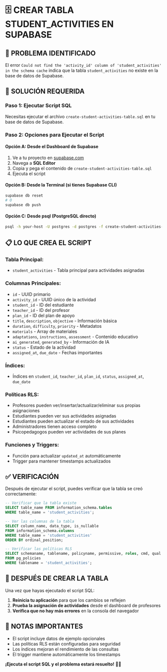 # 🗄️ CREAR TABLA STUDENT_ACTIVITIES EN SUPABASE

## 🎯 **PROBLEMA IDENTIFICADO**
El error `Could not find the 'activity_id' column of 'student_activities' in the schema cache` indica que la tabla `student_activities` no existe en la base de datos de Supabase.

## 🔧 **SOLUCIÓN REQUERIDA**

### **Paso 1: Ejecutar Script SQL**
Necesitas ejecutar el archivo `create-student-activities-table.sql` en tu base de datos de Supabase.

### **Paso 2: Opciones para Ejecutar el Script**

#### **Opción A: Desde el Dashboard de Supabase**
1. Ve a tu proyecto en [supabase.com](https://supabase.com)
2. Navega a **SQL Editor**
3. Copia y pega el contenido de `create-student-activities-table.sql`
4. Ejecuta el script

#### **Opción B: Desde la Terminal (si tienes Supabase CLI)**
```bash
supabase db reset
# O
supabase db push
```

#### **Opción C: Desde psql (PostgreSQL directo)**
```bash
psql -h your-host -U postgres -d postgres -f create-student-activities-table.sql
```

## 📋 **LO QUE CREA EL SCRIPT**

### **Tabla Principal:**
- `student_activities` - Tabla principal para actividades asignadas

### **Columnas Principales:**
- `id` - UUID primario
- `activity_id` - UUID único de la actividad
- `student_id` - ID del estudiante
- `teacher_id` - ID del profesor
- `plan_id` - ID del plan de apoyo
- `title`, `description`, `objective` - Información básica
- `duration`, `difficulty`, `priority` - Metadatos
- `materials` - Array de materiales
- `adaptations`, `instructions`, `assessment` - Contenido educativo
- `ai_generated`, `generated_by` - Información de IA
- `status` - Estado de la actividad
- `assigned_at`, `due_date` - Fechas importantes

### **Índices:**
- Índices en `student_id`, `teacher_id`, `plan_id`, `status`, `assigned_at`, `due_date`

### **Políticas RLS:**
- Profesores pueden ver/insertar/actualizar/eliminar sus propias asignaciones
- Estudiantes pueden ver sus actividades asignadas
- Estudiantes pueden actualizar el estado de sus actividades
- Administradores tienen acceso completo
- Psicopedagogos pueden ver actividades de sus planes

### **Funciones y Triggers:**
- Función para actualizar `updated_at` automáticamente
- Trigger para mantener timestamps actualizados

## ✅ **VERIFICACIÓN**

Después de ejecutar el script, puedes verificar que la tabla se creó correctamente:

```sql
-- Verificar que la tabla existe
SELECT table_name FROM information_schema.tables 
WHERE table_name = 'student_activities';

-- Ver las columnas de la tabla
SELECT column_name, data_type, is_nullable 
FROM information_schema.columns 
WHERE table_name = 'student_activities' 
ORDER BY ordinal_position;

-- Verificar las políticas RLS
SELECT schemaname, tablename, policyname, permissive, roles, cmd, qual 
FROM pg_policies 
WHERE tablename = 'student_activities';
```

## 🚀 **DESPUÉS DE CREAR LA TABLA**

Una vez que hayas ejecutado el script SQL:

1. **Reinicia tu aplicación** para que los cambios se reflejen
2. **Prueba la asignación de actividades** desde el dashboard de profesores
3. **Verifica que no hay más errores** en la consola del navegador

## 📝 **NOTAS IMPORTANTES**

- El script incluye datos de ejemplo opcionales
- Las políticas RLS están configuradas para seguridad
- Los índices mejoran el rendimiento de las consultas
- El trigger mantiene automáticamente los timestamps

**¡Ejecuta el script SQL y el problema estará resuelto!** 🎯✨
